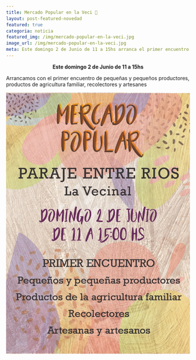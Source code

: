 ```yaml
---
title: Mercado Popular en la Veci 🥕
layout: post-featured-novedad
featured: true
categoria: noticia
featured_img: /img/mercado-popular-en-la-veci.jpg
image_url: /img/mercado-popular-en-la-veci.jpg
meta: Este domingo 2 de Junio de 11 a 15hs arranca el primer encuentro de pequeñas y pequeños productores, productos de agricultura familiar, recolectores y artesanes
---
```


<b style="text-align: center;display: block;">
    Este domingo 2 de Junio de 11 a 15hs
</b>
<p>
     Arrancamos con el primer encuentro de pequeñas y pequeños productores, productos de agricultura familiar, recolectores y artesanes
</p>

<div style="position: relative;">
    <div class="gallery col-3">
        <a style="width: 100%;" href="/img/mercado-popular-en-la-veci.jpg" data-fancybox="images" data-srcset="/img/mercado-popular-en-la-veci.jpg" class="item-gallery">
            <img src="/img/mercado-popular-en-la-veci.jpg" />
        </a>
    </div>
</div>